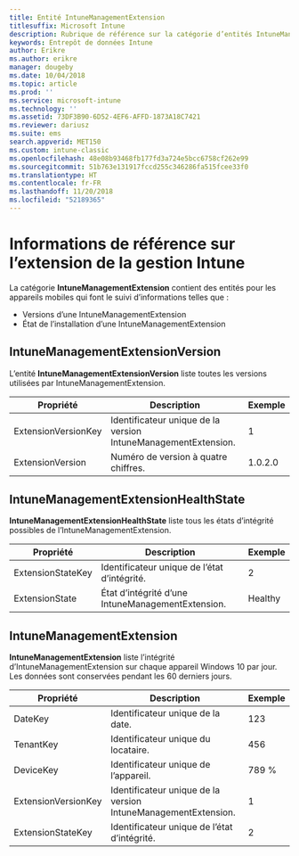 ```yaml
---
title: Entité IntuneManagementExtension
titlesuffix: Microsoft Intune
description: Rubrique de référence sur la catégorie d’entités IntuneManagementExtension dans l’API d’entrepôt de données Intune.
keywords: Entrepôt de données Intune
author: Erikre
ms.author: erikre
manager: dougeby
ms.date: 10/04/2018
ms.topic: article
ms.prod: ''
ms.service: microsoft-intune
ms.technology: ''
ms.assetid: 73DF3B90-6D52-4EF6-AFFD-1873A18C7421
ms.reviewer: dariusz
ms.suite: ems
search.appverid: MET150
ms.custom: intune-classic
ms.openlocfilehash: 48e08b93468fb177fd3a724e5bcc6758cf262e99
ms.sourcegitcommit: 51b763e131917fccd255c346286fa515fcee33f0
ms.translationtype: HT
ms.contentlocale: fr-FR
ms.lasthandoff: 11/20/2018
ms.locfileid: "52189365"
---
```

# <a name="reference-for-intune-management-extension"></a>Informations de référence sur l’extension de la gestion Intune

La catégorie **IntuneManagementExtension** contient des entités pour les appareils mobiles qui font le suivi d’informations telles que :

  -  Versions d’une IntuneManagementExtension
  -  État de l’installation d’une IntuneManagementExtension

## <a name="intunemanagementextensionversion"></a>IntuneManagementExtensionVersion

L’entité **IntuneManagementExtensionVersion** liste toutes les versions utilisées par IntuneManagementExtension.

| Propriété  | Description | Exemple |
|---------|------------|--------|
| ExtensionVersionKey |Identificateur unique de la version IntuneManagementExtension. | 1 |
| ExtensionVersion |Numéro de version à quatre chiffres. |1.0.2.0 |

## <a name="intunemanagementextensionhealthstate"></a>IntuneManagementExtensionHealthState

**IntuneManagementExtensionHealthState** liste tous les états d’intégrité possibles de l’IntuneManagementExtension.

| Propriété  | Description | Exemple |
|---------|------------|--------|
| ExtensionStateKey |Identificateur unique de l’état d’intégrité. | 2 |
| ExtensionState |État d’intégrité d’une IntuneManagementExtension. | Healthy |

## <a name="intunemanagementextension"></a>IntuneManagementExtension

**IntuneManagementExtension** liste l’intégrité d’IntuneManagementExtension sur chaque appareil Windows 10 par jour.
Les données sont conservées pendant les 60 derniers jours. 


|      Propriété       |                         Description                         | Exemple |
|---------------------|-------------------------------------------------------------|---------|
|       DateKey       |               Identificateur unique de la date.                |   123   |
|      TenantKey      |              Identificateur unique du locataire.               |   456   |
|      DeviceKey      |              Identificateur unique de l’appareil.               |   789 %   |
| ExtensionVersionKey | Identificateur unique de la version IntuneManagementExtension. |    1    |
|  ExtensionStateKey  |             Identificateur unique de l’état d’intégrité.              |    2    |

